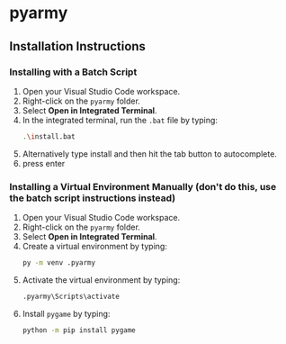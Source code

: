 # pyarmy

## Installation Instructions

### Installing with a Batch Script

1. Open your Visual Studio Code workspace.
2. Right-click on the `pyarmy` folder.
3. Select **Open in Integrated Terminal**.
6. In the integrated terminal, run the `.bat` file by typing:
    ```bash
    .\install.bat
    ```
7. Alternatively type install and then hit the tab button to autocomplete.
8. press enter

### Installing a Virtual Environment Manually (don't do this, use the batch script instructions instead)

1. Open your Visual Studio Code workspace.
2. Right-click on the `pyarmy` folder.
3. Select **Open in Integrated Terminal**.
4. Create a virtual environment by typing:
    ```bash
    py -m venv .pyarmy
    ```
5. Activate the virtual environment by typing:
    ```bash
    .pyarmy\Scripts\activate
    ```
6. Install `pygame` by typing:
    ```bash
    python -m pip install pygame
    ```
